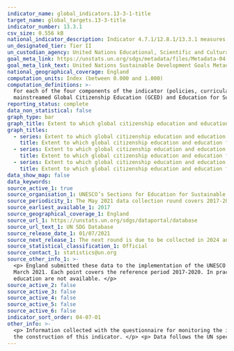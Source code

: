 ```yaml
---
indicator_name: global_indicators.13-3-1-title
target_name: global_targets.13-3-title
indicator_number: 13.3.1
csv_size: 0.556 kB
national_indicator_description: Indicator 4.7.1/12.8.1/13.3.1 measures the extent to which countries mainstream Global Citizenship Education (GCED) and Education for Sustainable Development (ESD) in their education systems.
un_designated_tier: Tier II
un_custodian_agency: United Nations Educational, Scientific and Cultural Organization - Institute for Statistics (UNESCO-UIS)
goal_meta_link: https://unstats.un.org/sdgs/metadata/files/Metadata-04-07-01.pdf
goal_meta_link_text: United Nations Sustainable Development Goals Metadata (PDF 4.0 MB)
national_geographical_coverage: England
computation_units: Index (between 0.000 and 1.000)
computation_definitions: >-
  For each of the four components of the indicator (policies, curricula, teacher education, and student assessment), a number of criteria are measured, which are then combined to give a single score between zero and one for each component. The closer to one the value, the better
  mainstreamed Global Citizenship Education (GCED) and Education for Sustainable Development (ESD) are in that component.
reporting_status: complete
data_non_statistical: false
graph_type: bar
graph_title: Extent to which global citizenship education and education for sustainable development are mainstreamed in curricula
graph_titles:
  - series: Extent to which global citizenship education and education for sustainable development are mainstreamed in curricula
    title: Extent to which global citizenship education and education for sustainable development are mainstreamed in curricula
  - series: Extent to which global citizenship education and education for sustainable development are mainstreamed in national education policies
    title: Extent to which global citizenship education and education for sustainable development are mainstreamed in national education policies
  - series: Extent to which global citizenship education and education for sustainable development are mainstreamed in student assessment
    title: Extent to which global citizenship education and education for sustainable development are mainstreamed in student assessment
data_show_map: false
data_keywords:
source_active_1: true
source_organisation_1: UNESCO’s Sections for Education for Sustainable Development and Global Citizenship and Peace Education.
source_periodicity_1: The May 2021 data collection round covers 2017-2020.
source_earliest_available_1: 2017
source_geographical_coverage_1: England
source_url_1: https://unstats.un.org/sdgs/dataportal/database
source_url_text_1: UN SDG Database
source_release_date_1: 01/07/2021
source_next_release_1: The next round is due to be collected in 2024 and will be released in 2025.
source_statistical_classification_1: Official
source_contact_1: statistics@un.org
source_other_info_1: >-
  <p> England submitted these data to the implementation of the UNESCO 1974 Recommendation concerning Education for International Understanding, Co-operation and Peace and Education relating to Human Rights and Fundamental Freedoms.</p> <p> Data were collected between October 2020 and
  March 2021. Each point covers the reference period 2017-2020. In practice, countries have most likely reported the most recent situation (i.e. 2020) </p> <p> Data on the extent to which global citizenship education and education for sustainable development are mainstreamed in teacher
  education are not available. </p>
source_active_2: false
source_active_3: false
source_active_4: false
source_active_5: false
source_active_6: false
indicator_sort_order: 04-07-01
other_info: >-
  <p> Information collected with the questionnaire for monitoring the implementation by UNESCO Member States of the 1974 Recommendation concerning Education for International Understanding, Co-operation and Peace and Education relating to Human Rights and Fundamental Freedoms is used for
  the construction of this indicator. </p> <p> Data follows the UN specification for this indicator. This indicator has been identified in collaboration with topic experts.
---
```

